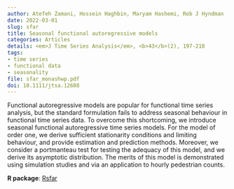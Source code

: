```yaml
---
author: Atefeh Zamani, Hossein Haghbin, Maryam Hashemi, Rob J Hyndman
date: 2022-03-01
slug: sfar
title: Seasonal functional autoregressive models
categories: Articles
details: <em>J Time Series Analysis</em>, <b>43</b>(2), 197-218
tags:
- time series
- functional data
- seasonality
file: sfar_monashwp.pdf
doi: 10.1111/jtsa.12608
---
```


Functional autoregressive models are popular for functional time series analysis, but the standard formulation fails to address seasonal behaviour in functional time series data. To overcome this shortcoming, we introduce seasonal functional autoregressive time series models. For the model of order one, we derive sufficient stationarity conditions and limiting behaviour, and provide estimation and prediction methods. Moreover, we consider a portmanteau test for testing the adequacy of this model, and we derive its asymptotic distribution. The merits of this model is demonstrated using simulation studies and via an application to hourly pedestrian counts.

**R package**: [Rsfar](https://github.com/haghbinh/sfar)
